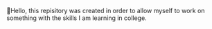 👋Hello, this repisitory was created in order to allow myself to work on something with the skills I am learning in college. 
